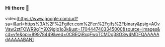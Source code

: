 ### Hi there 👋
video[https://www.google.com/url?sa=i&url=https%3A%2F%2Fgifer.com%2Fen%2Fgifs%2Fbinary&psig=AOvVaw2ztFOWR9g1Y9X9jgIo1o3k&ust=1704447403345000&source=images&cd=vfe&opi=89978449&ved=0CBEQjRxqFwoTCMDg38O3w4MDFQAAAAAdAAAAABAN]
<!--
**shristi2211/shristi2211** is a ✨ _special_ ✨ repository because its `README.md` (this file) appears on your GitHub profile.

Here are some ideas to get you started:

- 🔭 I’m currently working on ...
- 🌱 I’m currently learning ...
- 👯 I’m looking to collaborate on ...
- 🤔 I’m looking for help with ...
- 💬 Ask me about ...
- 📫 How to reach me: ...
- 😄 Pronouns: ...
- ⚡ Fun fact: ...
-->
